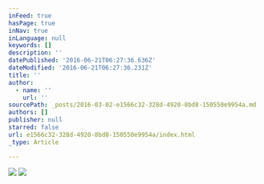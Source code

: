 ```yaml
---
inFeed: true
hasPage: true
inNav: true
inLanguage: null
keywords: []
description: ''
datePublished: '2016-06-21T06:27:36.636Z'
dateModified: '2016-06-21T06:27:36.231Z'
title: ''
author:
  - name: ''
    url: ''
sourcePath: _posts/2016-03-02-e1566c32-328d-4920-8bd8-150550e9954a.md
authors: []
publisher: null
starred: false
url: e1566c32-328d-4920-8bd8-150550e9954a/index.html
_type: Article

---
```

![](https://s3-us-west-2.amazonaws.com/the-grid-img/p/7a245315c2d69c018581b95c8471e0970c7822d1.jpg)
![](https://s3-us-west-2.amazonaws.com/the-grid-img/p/01ceba15c8b2b1b5731dbdd54ddb3590262ac2f9.jpg)